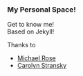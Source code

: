### My Personal Space! <br>
Get to know me! <br>
Based on Jekyll!

Thanks to 
- [Michael Rose](https://github.com/mmistakes) 
- [Carolyn Stransky](https://github.com/carolstran/)

